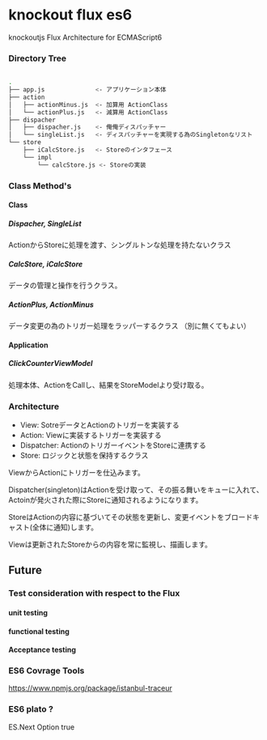 knockout flux es6
==================

knockoutjs Flux Architecture for ECMAScript6 

### Directory Tree

```sh

.
├── app.js              <- アプリケーション本体
├── action
│   ├── actionMinus.js  <- 加算用 ActionClass
│   └── actionPlus.js   <- 減算用 ActionClass
├── dispacher
│   ├── dispacher.js    <- 俺俺ディスパッチャー
│   └── singleList.js   <- ディスパッチャーを実現する為のSingletonなリスト
└── store
    ├── iCalcStore.js   <- Storeのインタフェース
    └── impl
        └── calcStore.js <- Storeの実装

```

### Class Method's

#### Class

##### Dispacher, SingleList

ActionからStoreに処理を渡す、シングルトンな処理を持たないクラス

##### CalcStore, iCalcStore

データの管理と操作を行うクラス。

##### ActionPlus, ActionMinus

データ変更の為のトリガー処理をラッパーするクラス
（別に無くてもよい）

#### Application

##### ClickCounterViewModel

処理本体、ActionをCallし、結果をStoreModelより受け取る。

### Architecture

 * View: SotreデータとActionのトリガーを実装する
 * Action: Viewに実装するトリガーを実装する
 * Dispatcher: ActionのトリガーイベントをStoreに連携する
 * Store: ロジックと状態を保持するクラス

ViewからActionにトリガーを仕込みます。

Dispatcher(singleton)はActionを受け取って、その振る舞いをキューに入れて、Actoinが発火された際にStoreに通知されるようになります。

StoreはActionの内容に基づいてその状態を更新し、変更イベントをブロードキャスト(全体に通知)します。

Viewは更新されたStoreからの内容を常に監視し、描画します。


## Future

### Test consideration with respect to the Flux

#### unit testing

#### functional testing

#### Acceptance testing

### ES6 Covrage Tools

https://www.npmjs.org/package/istanbul-traceur

### ES6 plato ?

ES.Next Option true

